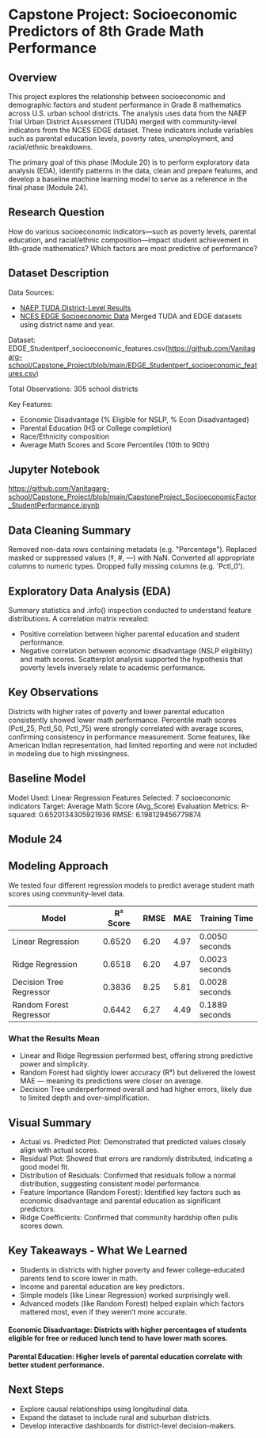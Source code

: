 # Capstone Project: Socioeconomic Predictors of 8th Grade Math Performance

## Overview

This project explores the relationship between socioeconomic and demographic factors and student performance in Grade 8 mathematics across U.S. urban school districts. The analysis uses data from the NAEP Trial Urban District Assessment (TUDA) merged with community-level indicators from the NCES EDGE dataset. These indicators include variables such as parental education levels, poverty rates, unemployment, and racial/ethnic breakdowns.

The primary goal of this phase (Module 20) is to perform exploratory data analysis (EDA), identify patterns in the data, clean and prepare features, and develop a baseline machine learning model to serve as a reference in the final phase (Module 24).

## Research Question

How do various socioeconomic indicators—such as poverty levels, parental education, and racial/ethnic composition—impact student achievement in 8th-grade mathematics? Which factors are most predictive of performance?

## Dataset Description

Data Sources:
  - [NAEP TUDA District-Level Results](https://www.nationsreportcard.gov/ndecore/xplore/NDE)
  - [NCES EDGE Socioeconomic Data](https://nces.ed.gov/programs/edge/)
    Merged TUDA and EDGE datasets using district name and year.

Dataset: EDGE_Studentperf_socioeconomic_features.csv(https://github.com/Vanitagarg-school/Capstone_Project/blob/main/EDGE_Studentperf_socioeconomic_features.csv)

Total Observations: 305 school districts

Key Features:
  - Economic Disadvantage (% Eligible for NSLP, % Econ Disadvantaged)
  - Parental Education (HS or College completion)
  - Race/Ethnicity composition
  - Average Math Scores and Score Percentiles (10th to 90th)
    
## Jupyter Notebook 
https://github.com/Vanitagarg-school/Capstone_Project/blob/main/CapstoneProject_SocioeconomicFactor_StudentPerformance.ipynb
    
## Data Cleaning Summary

Removed non-data rows containing metadata (e.g. "Percentage").
Replaced masked or suppressed values (‡, #, —) with NaN.
Converted all appropriate columns to numeric types.
Dropped fully missing columns (e.g. 'Pctl_0').

## Exploratory Data Analysis (EDA)

Summary statistics and .info() inspection conducted to understand feature distributions.
A correlation matrix revealed:
  - Positive correlation between higher parental education and student performance.
  - Negative correlation between economic disadvantage (NSLP eligibility) and math scores.
Scatterplot analysis supported the hypothesis that poverty levels inversely relate to academic performance.

## Key Observations

Districts with higher rates of poverty and lower parental education consistently showed lower math performance.
Percentile math scores (Pctl_25, Pctl_50, Pctl_75) were strongly correlated with average scores, confirming consistency in performance measurement.
Some features, like American Indian representation, had limited reporting and were not included in modeling due to high missingness.

## Baseline Model

Model Used: Linear Regression
Features Selected: 7 socioeconomic indicators
Target: Average Math Score (Avg_Score)
Evaluation Metrics:
  R-squared: 0.6520134305921936
  RMSE: 6.198129456779874

## Module 24

## Modeling Approach

We tested four different regression models to predict average student math scores using community-level data.

| Model                   | R² Score | RMSE   | MAE   | Training Time |
|------------------------|----------|--------|-------|----------------|
| Linear Regression       | 0.6520   | 6.20   | 4.97  | 0.0050 seconds |
| Ridge Regression        | 0.6518   | 6.20   | 4.97  | 0.0023 seconds |
| Decision Tree Regressor| 0.3836   | 8.25   | 5.81  | 0.0028 seconds |
| Random Forest Regressor| 0.6442   | 6.27   | 4.49  | 0.1889 seconds |

### What the Results Mean
- Linear and Ridge Regression performed best, offering strong predictive power and simplicity.
- Random Forest had slightly lower accuracy (R²) but delivered the lowest MAE — meaning its predictions were closer on average.
- Decision Tree underperformed overall and had higher errors, likely due to limited depth and over-simplification.

## Visual Summary
  - Actual vs. Predicted Plot: Demonstrated that predicted values closely align with actual scores.
  - Residual Plot: Showed that errors are randomly distributed, indicating a good model fit.
  - Distribution of Residuals: Confirmed that residuals follow a normal distribution, suggesting consistent model performance.
  - Feature Importance (Random Forest): Identified key factors such as economic disadvantage and parental education as significant predictors.
  - Ridge Coefficients: Confirmed that community hardship often pulls scores down.


## Key Takeaways - What We Learned
- Students in districts with higher poverty and fewer college-educated parents tend to score lower in math.
- Income and parental education are key predictors.
- Simple models (like Linear Regression) worked surprisingly well.
- Advanced models (like Random Forest) helped explain which factors mattered most, even if they weren’t more accurate.
#### Economic Disadvantage: Districts with higher percentages of students eligible for free or reduced lunch tend to have lower math scores.
#### Parental Education: Higher levels of parental education correlate with better student performance.

## Next Steps
  - Explore causal relationships using longitudinal data.
  - Expand the dataset to include rural and suburban districts.
  - Develop interactive dashboards for district-level decision-makers.
